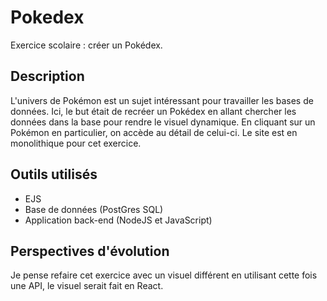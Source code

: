 # Pokedex
Exercice scolaire : créer un Pokédex.

## Description
L'univers de Pokémon est un sujet intéressant pour travailler les bases de données. 
Ici, le but était de recréer un Pokédex en allant chercher les données dans la base pour rendre le visuel dynamique. En cliquant sur un Pokémon en particulier, on accède au détail de celui-ci.
Le site est en monolithique pour cet exercice.

## Outils utilisés
- EJS
- Base de données (PostGres SQL)
- Application back-end (NodeJS et JavaScript)

## Perspectives d'évolution
Je pense refaire cet exercice avec un visuel différent en utilisant cette fois une API, le visuel serait fait en React.
